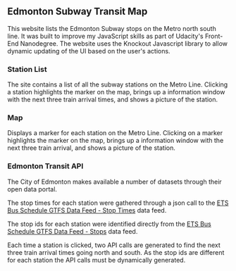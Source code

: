 ## Edmonton Subway Transit Map

This website lists the Edmonton Subway stops on the Metro north south line. It was built to improve my JavaScript skills as part of Udacity's Front-End Nanodegree. 
The website uses the Knockout Javascript library to allow dynamic updating of the UI based on the user's actions.

### Station List

The site contains a list of all the subway stations on the Metro Line. Clicking a station highlights the marker on the map, brings up a information window with the next three train arrival times, and shows a picture of the station.
 
### Map

Displays a marker for each station on the Metro Line. Clicking on a marker highlights the marker on the map, brings up a information window with the next three train arrival, and shows a picture of the station.


### Edmonton Transit API

The City of Edmonton makes available a number of datasets through their open data portal. 

The stop times for each station were gathered through a json call to the [ETS Bus Schedule GTFS Data Feed - Stop Times](https://data.edmonton.ca/Transit/ETS-Bus-Schedule-GTFS-Data-Feed-Stop-Times/ebvt-eg97) data feed.

The stop ids for each station were identified directly from the [ETS Bus Schedule GTFS Data Feed - Stops](https://data.edmonton.ca/Transit/ETS-Bus-Schedule-GTFS-Data-Feed-Stops/4vt2-8zrq) data feed.

Each time a station is clicked, two API calls are generated to find the next three train arrival times going north and south. As the stop ids are different for each station the API calls must be dynamically generated.

